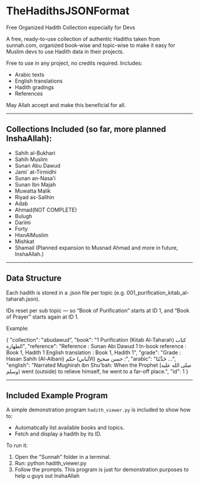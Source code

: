 # TheHadithsJSONFormat
Free Organized Hadith Collection especially for Devs

A free, ready-to-use collection of authentic Hadiths taken from sunnah.com, organized book-wise and topic-wise to make it easy for Muslim devs to use Hadith data in their projects.

Free to use in any project, no credits required.
Includes:
- Arabic texts
- English translations
- Hadith gradings
- References

May Allah accept and make this beneficial for all.

------------------------------------------------------------
Collections Included (so far, more planned InshaAllah):
------------------------------------------------------------
- Sahih al-Bukhari
- Sahih Muslim
- Sunan Abu Dawud
- Jami` at-Tirmidhi
- Sunan an-Nasa'i
- Sunan Ibn Majah
- Muwatta Malik
- Riyad as-Salihin
- Adab
- Ahmad(NOT COMPLETE)
- Bulugh
- Darimi
- Forty
- HisnAlMuslim
- Mishkat
- Shamail
(Planned expansion to Musnad Ahmad and more in future, InshaAllah.)

------------------------------------------------------------
Data Structure
------------------------------------------------------------
Each hadith is stored in a .json file per topic 
(e.g. 001_purification_kitab_al-taharah.json).

IDs reset per sub topic — so “Book of Purification” starts at ID 1,
and “Book of Prayer” starts again at ID 1.

Example:

{
  "collection": "abudawud",
  "book": "1 Purification (Kitab Al-Taharah) كتاب الطهارة",
  "reference": "Reference : Sunan Abi Dawud 1 In-book reference : Book 1, Hadith 1 English translation : Book 1, Hadith 1",
  "grade": "Grade : Hasan Sahih (Al-Albani) حسن صحيح (الألباني) حكم :",
  "arabic": "حَدَّثَنَا ...",
  "english": "Narrated Mughirah ibn Shu'bah: When the Prophet (صلى الله عليه وسلم) went (outside) to relieve himself, he went to a far-off place.",
  "id": 1
}

------------------------------------------------------------
Included Example Program
------------------------------------------------------------
A simple demonstration program `hadith_viewer.py` is included to show how to:
- Automatically list available books and topics.
- Fetch and display a hadith by its ID.

To run it:
1. Open the "Sunnah" folder in a terminal.
2. Run:
   python hadith_viewer.py
3. Follow the prompts.
This program is just for demonstration purposes to help u guys out InshaAllah

  

